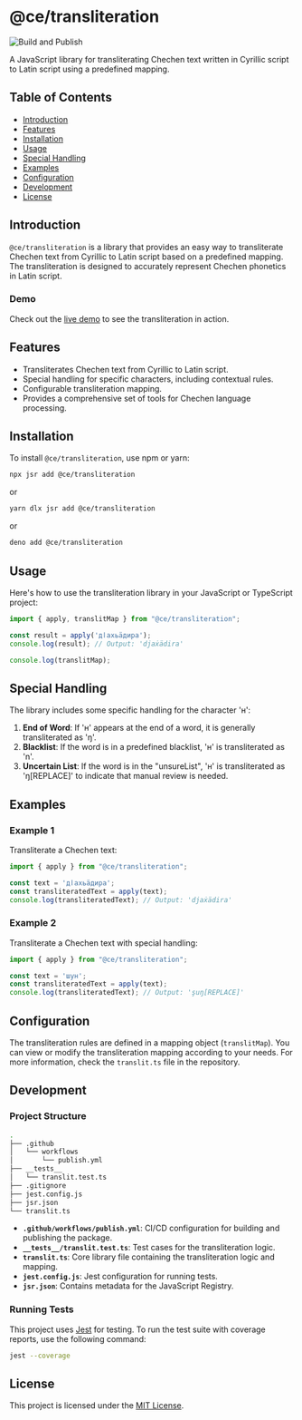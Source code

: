 # @ce/transliteration

![Build and Publish](https://github.com/chechen-language/ce-translit/actions/workflows/publish.yml/badge.svg)

A JavaScript library for transliterating Chechen text written in Cyrillic script to Latin script using a predefined mapping.

## Table of Contents
- [Introduction](#introduction)
- [Features](#features)
- [Installation](#installation)
- [Usage](#usage)
- [Special Handling](#special-handling)
- [Examples](#examples)
- [Configuration](#configuration)
- [Development](#development)
- [License](#license)

## Introduction

`@ce/transliteration` is a library that provides an easy way to transliterate Chechen text from Cyrillic to Latin script based on a predefined mapping. The transliteration is designed to accurately represent Chechen phonetics in Latin script. 

### Demo

Check out the [live demo](https://chechen-language.github.io/repositories/chechen-transliterator/?text=дӏахьäдира) to see the transliteration in action.

## Features
- Transliterates Chechen text from Cyrillic to Latin script.
- Special handling for specific characters, including contextual rules.
- Configurable transliteration mapping.
- Provides a comprehensive set of tools for Chechen language processing.

## Installation

To install `@ce/transliteration`, use npm or yarn:

```bash
npx jsr add @ce/transliteration
```

or

```bash
yarn dlx jsr add @ce/transliteration
```

or

```bash
deno add @ce/transliteration
```

## Usage

Here's how to use the transliteration library in your JavaScript or TypeScript project:

```javascript
import { apply, translitMap } from "@ce/transliteration";

const result = apply('дӏахьäдира');
console.log(result); // Output: 'djaẋädira'

console.log(translitMap);
```

## Special Handling

The library includes some specific handling for the character 'н':

1. **End of Word**: If 'н' appears at the end of a word, it is generally transliterated as 'ŋ'.
2. **Blacklist**: If the word is in a predefined blacklist, 'н' is transliterated as 'n'.
3. **Uncertain List**: If the word is in the "unsureList", 'н' is transliterated as 'ŋ[REPLACE]' to indicate that manual review is needed.

## Examples

### Example 1

Transliterate a Chechen text:

```javascript
import { apply } from "@ce/transliteration";

const text = 'дӏахьäдира';
const transliteratedText = apply(text);
console.log(transliteratedText); // Output: 'djaẋädira'
```

### Example 2

Transliterate a Chechen text with special handling:

```javascript
import { apply } from "@ce/transliteration";

const text = 'шун';
const transliteratedText = apply(text);
console.log(transliteratedText); // Output: 'şuŋ[REPLACE]'
```

## Configuration

The transliteration rules are defined in a mapping object (`translitMap`). You can view or modify the transliteration mapping according to your needs. For more information, check the `translit.ts` file in the repository.

## Development

### Project Structure

```bash
.
├── .github
│   └── workflows
│       └── publish.yml
├── __tests__
│   └── translit.test.ts
├── .gitignore
├── jest.config.js
├── jsr.json
└── translit.ts
```

- **`.github/workflows/publish.yml`**: CI/CD configuration for building and publishing the package.
- **`__tests__/translit.test.ts`**: Test cases for the transliteration logic.
- **`translit.ts`**: Core library file containing the transliteration logic and mapping.
- **`jest.config.js`**: Jest configuration for running tests.
- **`jsr.json`**: Contains metadata for the JavaScript Registry.

### Running Tests

This project uses [Jest](https://jestjs.io/) for testing. To run the test suite with coverage reports, use the following command:

```bash
jest --coverage
```

## License

This project is licensed under the [MIT License](LICENSE).
